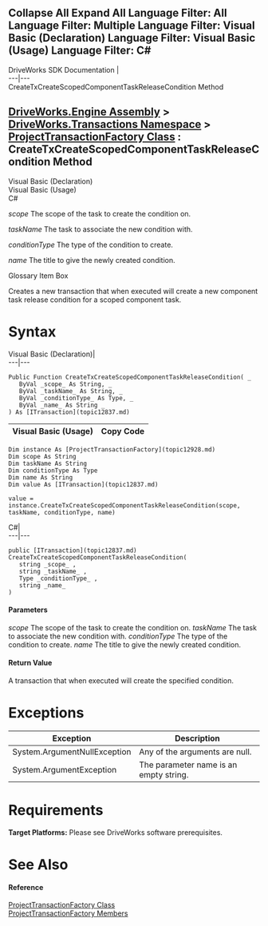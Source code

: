 Collapse All Expand All Language Filter: All  Language Filter: Multiple  Language Filter: Visual Basic (Declaration) Language Filter: Visual Basic (Usage) Language Filter: C#  
---  
DriveWorks SDK Documentation  |   
---|---  
CreateTxCreateScopedComponentTaskReleaseCondition Method   
  
[DriveWorks.Engine Assembly](topic2156.md) > [DriveWorks.Transactions Namespace](topic12835.md) > [ProjectTransactionFactory Class](topic12928.md) : CreateTxCreateScopedComponentTaskReleaseCondition Method  
---  
  
Visual Basic (Declaration)    
Visual Basic (Usage)    
C# 

_scope_
    The scope of the task to create the condition on.

_taskName_
    The task to associate the new condition with.

_conditionType_
    The type of the condition to create.

_name_
    The title to give the newly created condition.

Glossary Item Box

Creates a new transaction that when executed will create a new component task release condition for a scoped component task. 

# Syntax

Visual Basic (Declaration)|   
---|---  
      
    
    Public Function CreateTxCreateScopedComponentTaskReleaseCondition( _
       ByVal _scope_ As String, _
       ByVal _taskName_ As String, _
       ByVal _conditionType_ As Type, _
       ByVal _name_ As String _
    ) As [ITransaction](topic12837.md)  
  
Visual Basic (Usage)| Copy Code  
---|---  
      
    
    Dim instance As [ProjectTransactionFactory](topic12928.md)
    Dim scope As String
    Dim taskName As String
    Dim conditionType As Type
    Dim name As String
    Dim value As [ITransaction](topic12837.md)
     
    value = instance.CreateTxCreateScopedComponentTaskReleaseCondition(scope, taskName, conditionType, name)  
  
C#|   
---|---  
      
    
    public [ITransaction](topic12837.md) CreateTxCreateScopedComponentTaskReleaseCondition( 
       string _scope_ ,
       string _taskName_ ,
       Type _conditionType_ ,
       string _name_
    )  
  
#### Parameters

 _scope_
    The scope of the task to create the condition on.
_taskName_
    The task to associate the new condition with.
_conditionType_
    The type of the condition to create.
_name_
    The title to give the newly created condition.

#### Return Value

A transaction that when executed will create the specified condition.

# Exceptions

Exception| Description  
---|---  
System.ArgumentNullException| Any of the arguments are null.  
System.ArgumentException| The parameter name is an empty string.  
  
# Requirements

**Target Platforms:** Please see DriveWorks software prerequisites.

# See Also

#### Reference

[ProjectTransactionFactory Class](topic12928.md)   
[ProjectTransactionFactory Members](topic12929.md)


